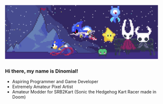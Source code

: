 <link href="style.css" rel="stylesheet"></link>
<!-- Intro -->
<h1 align="center">
  <img src="images/banner.png">
</h1>
<h3>Hi there, my name is Dinomial!</h3>

<ul>
  <li>Aspiring Programmer and Game Developer</li>
  <li>Extremely Amateur Pixel Artist</li>
  <li>Amateur Modder for SRB2Kart (Sonic the Hedgehog Kart Racer made in Doom)</li>
</ul>
